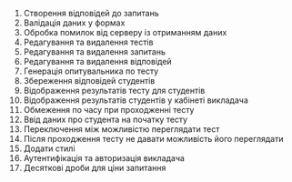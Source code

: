 1. Створення відповідей до запитань
2. Валідація даних у формах
3. Обробка помилок від серверу із отриманням даних
4. Редагування та видалення тестів
5. Редагування та видалення запитань
6. Редагування та видалення відповідей
7. Генерація опитувальника по тесту
8. Збереження відповідей студентів
9. Відображення результатів тесту для студентів
10. Відображення результатів студентів у кабінеті викладача
11. Обмеження по часу при проходженні тесту
12. Ввід даних про студента на початку тесту
13. Переключення між можливістю переглядати тест
14. Після проходження тесту не давати можливість його переглядати
15. Додати стилі
16. Аутентифікація та авторизація викладача
17. Десяткові дроби для ціни запитання

